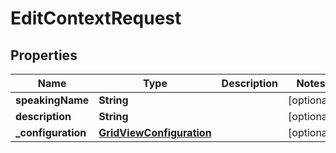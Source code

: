 

# EditContextRequest


## Properties

Name | Type | Description | Notes
------------ | ------------- | ------------- | -------------
**speakingName** | **String** |  |  [optional]
**description** | **String** |  |  [optional]
**_configuration** | [**GridViewConfiguration**](GridViewConfiguration.md) |  |  [optional]



